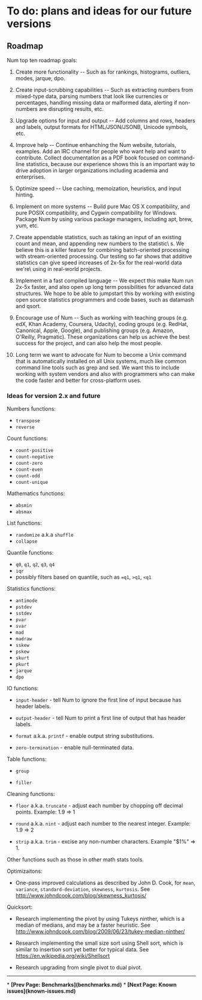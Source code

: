 # To do: plans and ideas for our future versions

## Roadmap

Num top ten roadmap goals:

1. Create more functionality -- Such as for rankings, histograms, outliers, modes, jarque, dpo.

2. Create input-scrubbing capabilities -- Such as extracting numbers from mixed-type data, parsing numbers that look like currencies or percentages, handling missing data or malformed data, alerting if non-numbers are disrupting results, etc.

3. Upgrade options for input and output -- Add columns and rows, headers and labels, output formats for HTML/JSON/JSONB, Unicode symbols, etc.

4. Improve help -- Continue enhanching the Num website, tutorials, examples. Add an IRC channel for people who want help and want to contribute. Collect documentation as a PDF book focused on command-line statistics, because our experience shows this is an important way to drive adoption in larger organizations including academia and enterprises.

5. Optimize speed -- Use caching, memoization, heuristics, and input hinting.

6. Implement on more systems -- Build pure Mac OS X compatibility, and pure POSIX compatibility, and Cygwin compatibility for Windows. Package Num by using various package managers, including apt, brew, yum, etc.

7. Create appendable statistics, such as taking an input of an existing count and mean, and appending new numbers to the statistic\ s. We believe this is a killer feature for combining batch-oriented processing with stream-oriented processing. Our testing so far shows that additive statistics can give speed increases of 2x-5x for the real-world data we're\ using in real-world projects.

8. Implement in a fast compiled language -- We expect this make Num run 2x-5x faster, and also open up long term possibilities for advanced data structures. We hope to be able to jumpstart this by working with existing open source statistics programmers and code bases, such as datamash and qsort.

9. Encourage use of Num -- Such as working with teaching groups (e.g. edX, Khan Academy, Coursera, Udacity), coding groups (e.g. RedHat, Canonical, Apple, Google), and publishing groups (e.g. Amazon, O'Reilly, Pragmatic). These organizations can help us achieve the best success for the project, and can also help the most people.

10. Long term we want to advocate for Num to become a Unix command that is automatically installed on all Unix systems, much like common command line tools such as grep and sed. We want this to include working with system vendors and also with programmers who can make the code faster and better for cross-platform uses.


### Ideas for version 2.x and future

Numbers functions:

* `transpose`
* `reverse`

Count functions:

* `count-positive`
* `count-negative`
* `count-zero`
* `count-even`
* `count-odd`
* `count-unique`

Mathematics functions:

* `absmin`
* `absmax`

List functions:

* `randomize` a.k.a `shuffle`
* `collapse`

Quantile functions:

* `q0`, `q1`, `q2`, `q3`, `q4`
* `iqr`
* possibly filters based on quantile, such as `=q1`, `>q1`, `<q1`

Statistics functions:

* `antimode`
* `pstdev`
* `sstdev`
* `pvar`
* `svar`
* `mad`
* `madraw`
* `sskew`
* `pskew`
* `skurt`
* `pkurt`
* `jarque`
* `dpo`

IO functions:

* `input-header` - tell Num to ignore the first line of input because has header labels.

* `output-header` - tell Num to print a first line of output that has header labels.

* `format` a.k.a. `printf` - enable output string substitutions.

* `zero-termination` - enable null-terminated data.

Table functions:

* `group`

* `filler`

Cleaning functions:

* `floor` a.k.a. `truncate` - adjust each number by chopping off decimal points. Example: 1.9 => 1

* `round` a.k.a. `nint` - adjust each number to the nearest integer. Example: 1.9 => 2

* `strip` a.k.a. `trim` - excise any non-number characters. Example "$1%" => 1.

Other functions such as those in other math stats tools.

Optimizaitons:

* One-pass improved calculations as described by John D. Cook, for `mean`, `variance`, `standard-deviation`, `skewness`, `kurtosis`. See http://www.johndcook.com/blog/skewness_kurtosis/

Quicksort:

* Research implementing the pivot by using Tukeys ninther,
  which is a median of medians, and may be a faster heuristic.
  See http://www.johndcook.com/blog/2009/06/23/tukey-median-ninther/

* Research implementing the small size sort using Shell sort,
  which is similar to insertion sort yet better for typical data.
  See https://en.wikipedia.org/wiki/Shellsort

* Research upgrading from single pivot to dual pivot.


<p><hr><nav>
* <b>[Prev Page: Benchmarks](benchmarks.md)</b>
* <b>[Next Page: Known issues](known-issues.md)</b>
</nav>
